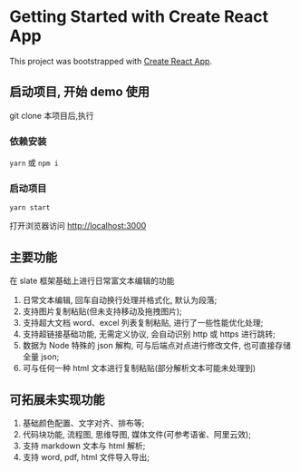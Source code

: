 # Getting Started with Create React App

This project was bootstrapped with [Create React App](https://github.com/facebook/create-react-app).

## 启动项目, 开始 demo 使用

git clone 本项目后,执行 
### 依赖安装
`yarn` 或  `npm i`

### 启动项目
`yarn start`

打开浏览器访问 [http://localhost:3000](http://localhost:3000)

## 主要功能

在 slate 框架基础上进行日常富文本编辑的功能

1. 日常文本编辑, 回车自动换行处理并格式化, 默认为段落;
2. 支持图片复制粘贴(但未支持移动及拖拽图片);
3. 支持超大文档 word、excel 列表复制粘贴, 进行了一些性能优化处理;
4. 支持超链接基础功能, 无需定义协议, 会自动识别 http 或 https 进行跳转;
5. 数据为 Node 特殊的 json 解构, 可与后端点对点进行修改文件, 也可直接存储全量 json;
6. 可与任何一种 html 文本进行复制粘贴(部分解析文本可能未处理到)

## 可拓展未实现功能

1. 基础颜色配置、文字对齐、排布等;
2. 代码块功能, 流程图, 思维导图, 媒体文件(可参考语雀、阿里云效);
3. 支持 markdown 文本与 html 解析;
4. 支持 word, pdf, html 文件导入导出;
